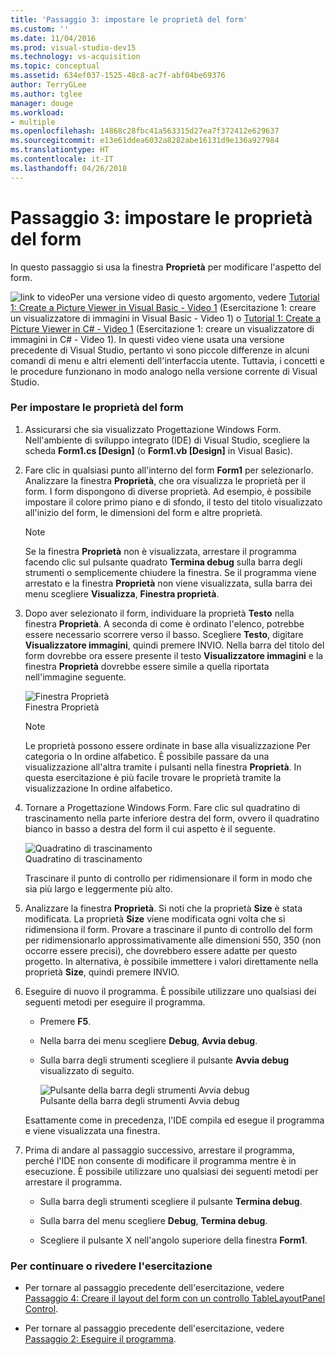 ```yaml
---
title: 'Passaggio 3: impostare le proprietà del form'
ms.custom: ''
ms.date: 11/04/2016
ms.prod: visual-studio-dev15
ms.technology: vs-acquisition
ms.topic: conceptual
ms.assetid: 634ef037-1525-48c8-ac7f-abf04be69376
author: TerryGLee
ms.author: tglee
manager: douge
ms.workload:
- multiple
ms.openlocfilehash: 14868c28fbc41a563315d27ea7f372412e629637
ms.sourcegitcommit: e13e61ddea6032a8282abe16131d9e136a927984
ms.translationtype: HT
ms.contentlocale: it-IT
ms.lasthandoff: 04/26/2018
---
```

# <a name="step-3-set-your-form-properties"></a>Passaggio 3: impostare le proprietà del form
In questo passaggio si usa la finestra **Proprietà** per modificare l'aspetto del form.  

 ![link to video](../data-tools/media/playvideo.gif "PlayVideo")Per una versione video di questo argomento, vedere [Tutorial 1: Create a Picture Viewer in Visual Basic - Video 1](http://go.microsoft.com/fwlink/?LinkId=205209) (Esercitazione 1: creare un visualizzatore di immagini in Visual Basic - Video 1) o [Tutorial 1: Create a Picture Viewer in C# - Video 1](http://go.microsoft.com/fwlink/?LinkId=205199) (Esercitazione 1: creare un visualizzatore di immagini in C# - Video 1). In questi video viene usata una versione precedente di Visual Studio, pertanto vi sono piccole differenze in alcuni comandi di menu e altri elementi dell'interfaccia utente. Tuttavia, i concetti e le procedure funzionano in modo analogo nella versione corrente di Visual Studio.  

### <a name="to-set-your-form-properties"></a>Per impostare le proprietà del form  

1.  Assicurarsi che sia visualizzato Progettazione Windows Form. Nell'ambiente di sviluppo integrato (IDE) di Visual Studio, scegliere la scheda **Form1.cs [Design]** (o **Form1.vb [Design]** in Visual Basic).  

2.  Fare clic in qualsiasi punto all'interno del form **Form1** per selezionarlo. Analizzare la finestra **Proprietà**, che ora visualizza le proprietà per il form. I form dispongono di diverse proprietà. Ad esempio, è possibile impostare il colore primo piano e di sfondo, il testo del titolo visualizzato all'inizio del form, le dimensioni del form e altre proprietà.  

    > [!NOTE]
    >  Se la finestra **Proprietà** non è visualizzata, arrestare il programma facendo clic sul pulsante quadrato **Termina debug** sulla barra degli strumenti o semplicemente chiudere la finestra. Se il programma viene arrestato e la finestra **Proprietà** non viene visualizzata, sulla barra dei menu scegliere **Visualizza**, **Finestra proprietà**.  

3.  Dopo aver selezionato il form, individuare la proprietà **Testo** nella finestra **Proprietà**. A seconda di come è ordinato l'elenco, potrebbe essere necessario scorrere verso il basso. Scegliere **Testo**, digitare **Visualizzatore immagini**, quindi premere INVIO.  Nella barra del titolo del form dovrebbe ora essere presente il testo **Visualizzatore immagini** e la finestra **Proprietà** dovrebbe essere simile a quella riportata nell'immagine seguente.  

     ![Finestra Proprietà](../ide/media/express_edittextproperty.png "Express_EditTextProperty")  
Finestra Proprietà  

    > [!NOTE]
    >  Le proprietà possono essere ordinate in base alla visualizzazione Per categoria o In ordine alfabetico. È possibile passare da una visualizzazione all'altra tramite i pulsanti nella finestra **Proprietà**. In questa esercitazione è più facile trovare le proprietà tramite la visualizzazione In ordine alfabetico.  

4.  Tornare a Progettazione Windows Form. Fare clic sul quadratino di trascinamento nella parte inferiore destra del form, ovvero il quadratino bianco in basso a destra del form il cui aspetto è il seguente.  

     ![Quadratino di trascinamento](../ide/media/express_bottomrt_drag.png "Express_BottomRT_Drag")  
Quadratino di trascinamento  

     Trascinare il punto di controllo per ridimensionare il form in modo che sia più largo e leggermente più alto.  

5.  Analizzare la finestra **Proprietà**. Si noti che la proprietà **Size** è stata modificata. La proprietà **Size** viene modificata ogni volta che si ridimensiona il form. Provare a trascinare il punto di controllo del form per ridimensionarlo approssimativamente alle dimensioni 550, 350 (non occorre essere precisi), che dovrebbero essere adatte per questo progetto. In alternativa, è possibile immettere i valori direttamente nella proprietà **Size**, quindi premere INVIO.  

6.  Eseguire di nuovo il programma. È possibile utilizzare uno qualsiasi dei seguenti metodi per eseguire il programma.  

    -   Premere **F5**.  

    -   Nella barra dei menu scegliere **Debug**, **Avvia debug**.  

    -   Sulla barra degli strumenti scegliere il pulsante **Avvia debug** visualizzato di seguito.  

         ![Pulsante della barra degli strumenti Avvia debug](../ide/media/express_icondebug.png "Express_IconDebug")  
Pulsante della barra degli strumenti Avvia debug  

     Esattamente come in precedenza, l'IDE compila ed esegue il programma e viene visualizzata una finestra.  

7.  Prima di andare al passaggio successivo, arrestare il programma, perché l'IDE non consente di modificare il programma mentre è in esecuzione. È possibile utilizzare uno qualsiasi dei seguenti metodi per arrestare il programma.  

    -   Sulla barra degli strumenti scegliere il pulsante **Termina debug**.  

    -   Sulla barra del menu scegliere **Debug**, **Termina debug**.  

    -   Scegliere il pulsante X nell'angolo superiore della finestra **Form1**.  

### <a name="to-continue-or-review"></a>Per continuare o rivedere l'esercitazione  

-   Per tornare al passaggio precedente dell'esercitazione, vedere [Passaggio 4: Creare il layout del form con un controllo TableLayoutPanel Control](../ide/step-4-lay-out-your-form-with-a-tablelayoutpanel-control.md).  

-   Per tornare al passaggio precedente dell'esercitazione, vedere [Passaggio 2: Eseguire il programma](../ide/step-2-run-your-program.md).
